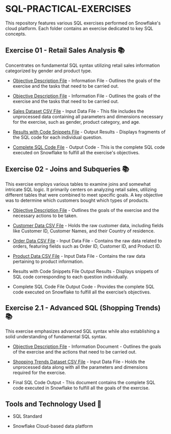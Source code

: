 # SQL-PRACTICAL-EXERCISES

This repository features various SQL exercises performed on Snowflake's cloud platform. Each folder contains an exercise dedicated to key SQL concepts.

## Exercise 01 - Retail Sales Analysis 📚
Concentrates on fundamental SQL syntax utilizing retail sales information categorized by gender and product type.

* [Objective Description File](https://github.com/user-attachments/files/23175505/Practical.1.-.SQL.Fundamentals.Snowflake-Basic.SQL.Syntax.pdf) - Information File - Outlines the goals of the exercise and the tasks that need to be carried out.
  
* [Objective Description File](https://github.com/KagisoNkomo/SQL-PRACTICAL-EXERCISES/blob/main/Exercise%2001/Practical%201%20-%20SQL%20Fundamentals%20(Snowflake-Basic%20SQL%20Syntax).pdf ) - Information File - Outlines the goals of the exercise and the tasks that need to be carried out.
  
* [Sales Dataset CSV File](https://github.com/KagisoNkomo/SQL-PRACTICAL-EXERCISES/blob/main/Exercise%2001/retail_sales_dataset.csv) - Input Data File - This file includes the unprocessed data containing all parameters and dimensions necessary for the exercise, such as gender, product category, and age.

* [Results with Code Snippets File](https://github.com/KagisoNkomo/SQL-PRACTICAL-EXERCISES/blob/main/Exercise%2001/PRACTICAL%201%20-%20KAGISO%20NKOMO.pdf) - Output Results - Displays fragments of the SQL code for each individual question.
  
* [Complete SQL Code File](https://github.com/KagisoNkomo/SQL-PRACTICAL-EXERCISES/blob/main/Exercise%2001/retail_sale.sql) - Output Code - This is the complete SQL code executed on Snowflake to fulfill all the exercise's objectives.

## Exercise 02 - Joins and Subqueries  📚

This exercise employs various tables to examine joins and somewhat intricate SQL logic. It primarily centers on analyzing retail sales, utilizing different tables that were combined to meet specific goals. A key objective was to determine which customers bought which types of products.


*  [Objective Description File](https://github.com/KagisoNkomo/SQL-PRACTICAL-EXERCISES/blob/main/Exercise%2002/Practical%202%20-%20SQL%20Fundamentals%20(SQL%20JOINS).pdf.pdf ) - Outlines the goals of the exercise and the necessary actions to be taken.

* [Customer Data CSV File](https://github.com/KagisoNkomo/SQL-PRACTICAL-EXERCISES/blob/main/Exercise%2002/customers_large.csv)  - Holds the raw customer data, including fields like Customer ID, Customer Names, and their Country of residence.

* [Order Data CSV File](https://github.com/KagisoNkomo/SQL-PRACTICAL-EXERCISES/blob/main/Exercise%2002/orders_large.csv) - Input Data File - Contains the raw data related to orders, featuring fields such as Order ID, Customer ID, and Product ID.

* [Product Data CSV File](https://github.com/KagisoNkomo/SQL-PRACTICAL-EXERCISES/blob/main/Exercise%2002/products_large.csv) - Input Data File - Contains the raw data pertaining to product information.

* Results with Code Snippets File Output Results - Displays snippets of SQL code corresponding to each question individually.  

* Complete SQL Code File Output Code - Provides the complete SQL code executed on Snowflake to fulfill all the exercise’s objectives.


## Exercise 2.1 - Advanced SQL (Shopping Trends)📚

This exercise emphasizes advanced SQL syntax while also establishing a solid understanding of fundamental SQL syntax.

* [Objective Description File](https://github.com/user-attachments/files/23175853/Practical.3.-.Advanced.SQL.-NULL.Functions.pdf) - Information Document - Outlines the goals of the exercise and the actions that need to be carried out.

* [Shopping Trends Dataset CSV File](https://github.com/user-attachments/files/23175868/shoping_trends.csv) - Input Data File - Holds the unprocessed data along with all the parameters and dimensions required for the exercise.

* Final SQL Code Output - This document contains the complete SQL code executed in Snowflake to fulfill all the goals of the exercise.


## Tools and Technology Used  📌

* SQL Standard

* Snowflake Cloud-based data platform
  
  
